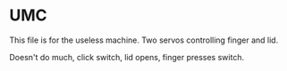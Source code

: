 # UMC

This file is for the useless machine.
Two servos controlling finger and lid. 

Doesn't do much, click switch, lid opens, finger presses switch.
